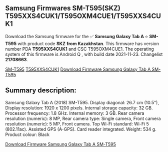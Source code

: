 <h2>Samsung Firmwares SM-T595(SKZ) T595XXS4CUK1/T595OXM4CUE1/T595XXS4CUK1</h2>
Download the Samsung firmware for the ✅ <strong>Samsung Galaxy Tab A </strong> ⭐ <strong>SM-T595</strong> with product code <strong>SKZ</strong> <strong> from Kazakhstan</strong>. This firmware has version number PDA <strong>T595XXS4CUK1</strong> and CSC T595OXM4CUE1. The operating system of this firmware is Android Q , with build date 2021-11-23. Changelist <strong>21708663</strong>.


[SM-T595](https://samfirm.shop/samsung/model/SM-T595)
[T595XXS4CUK1](https://samfirm.shop/samsung/pda/T595XXS4CUK1)
[Download Firmware Samsung Galaxy Tab A SM-T595](https://samfirm.shop/samsung/firmware/476679)
<h2>Summary description:</h2>
<p>Samsung Galaxy Tab A (2018) SM-T595. Display diagonal: 26.7 cm (10.5"), Display resolution: 1920 x 1200 pixels. Internal storage capacity: 32 GB. Processor frequency: 1.8 GHz. Internal memory: 3 GB. Rear camera resolution (numeric): 8 MP, Rear camera type: Single camera, Front camera resolution (numeric): 5 MP, Front camera. Top Wi-Fi standard: Wi-Fi 5 (802.11ac). Assisted GPS (A-GPS). Card reader integrated. Weight: 534 g. Product colour: Black</p>


[Download Firmware Samsung Galaxy Tab A SM-T595](https://samfirm.shop/samsung/firmware/476679)
